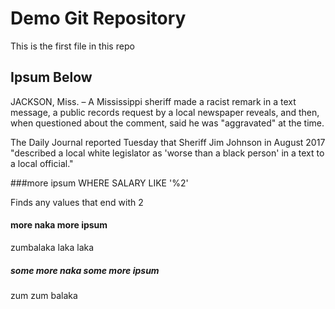 # Demo Git Repository
This is the first file in this repo
## Ipsum Below
JACKSON, Miss. – A Mississippi sheriff made a racist remark in a text message, a public records request by a local newspaper reveals, and then, when questioned about the comment, said he was "aggravated" at the time.

The Daily Journal reported Tuesday that Sheriff Jim Johnson in August 2017 "described a local white legislator as 'worse than a black person' in a text to a local official."

###more ipsum
WHERE SALARY LIKE '%2'

Finds any values that end with 2

#### more naka more ipsum
zumbalaka laka laka

##### some more naka some more ipsum
zum zum balaka
 

